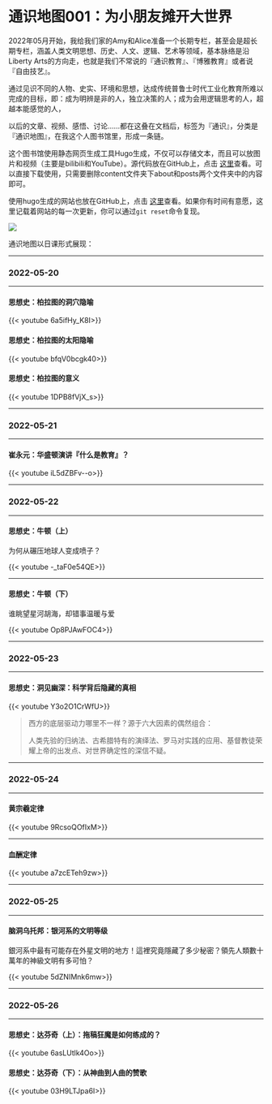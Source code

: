 # 通识地图001：为小朋友摊开大世界


2022年05月开始，我给我们家的Amy和Alice准备一个长期专栏，甚至会是超长期专栏，涵盖人类文明思想、历史、人文、逻辑、艺术等领域，基本脉络是沿Liberty Arts的方向走，也就是我们不常说的『通识教育』、『博雅教育』或者说『自由技艺』。

通过见识不同的人物、史实、环境和思想，达成传统普鲁士时代工业化教育所难以完成的目标，即：成为明辨是非的人，独立决策的人；成为会用逻辑思考的人，超越本能感觉的人，

以后的文章、视频、感悟、讨论……都在这叠在文档后，标签为『通识』，分类是『通识地图』，在我这个人图书馆里，形成一条链。

这个图书馆使用静态网页生成工具Hugo生成，不仅可以存储文本，而且可以放图片和视频（主要是bilibili和YouTube）。源代码放在GitHub上，点击 [这里](https://github.com/doraemonj/libcore)查看。可以直接下载使用，只需要删除content文件夹下about和posts两个文件夹中的内容即可。

使用hugo生成的网站也放在GitHub上，点击 [这里](https://github.com/doraemonj/doraemonj.github.io)查看。如果你有时间有意愿，这里记载着网站的每一次更新，你可以通过`git reset`命令复现。

![](https://doraemonj.github.io/pics/liberty_arts_20220520.png)

通识地图以日课形式展现：

---

### 2022-05-20

---

#### 思想史：柏拉图的洞穴隐喻

{{< youtube 6a5ifHy_K8I>}}

#### 思想史：柏拉图的太阳隐喻

{{< youtube bfqV0bcgk40>}}

#### 思想史：柏拉图的意义

{{< youtube 1DPB8fVjX_s>}}

---

### 2022-05-21

---

#### 崔永元：华盛顿演讲『什么是教育』？

{{< youtube iL5dZBFv--o>}}

---

### 2022-05-22

---

#### 思想史：牛顿（上）

为何从碾压地球人变成喷子？

{{< youtube -_taF0e54QE>}}

---

#### 思想史：牛顿（下）

谁眺望星河胡海，却错事温暖与爱

{{< youtube Op8PJAwFOC4>}}

---

### 2022-05-23

---

#### 思想史：洞见幽深：科学背后隐藏的真相

{{< youtube  Y3o2O1CrWfU>}}

>   西方的底层驱动力哪里不一样？源于六大因素的偶然组合：
>
>   人类先验的归纳法、古希腊特有的演绎法、罗马对实践的应用、基督教徒荣耀上帝的出发点、对世界确定性的深信不疑。 

---

### 2022-05-24

---

#### 黄宗羲定律

{{< youtube  9RcsoQOfIxM>}}

---

#### 血酬定律

{{< youtube  a7zcETeh9zw>}}

---

### 2022-05-25

---

#### 脑洞乌托邦：银河系的文明等级

銀河系中最有可能存在外星文明的地方！這裡究竟隱藏了多少秘密？領先人類數十萬年的神級文明有多可怕？

{{< youtube  5dZNIMnk6mw>}}

---

### 2022-05-26

---

#### 思想史：达芬奇（上）：拖稿狂魔是如何练成的？

{{< youtube  6asLUtlk4Oo>}}

#### 思想史：达芬奇（下）：从神曲到人曲的赞歌

{{< youtube  03H9LTJpa6I>}}


